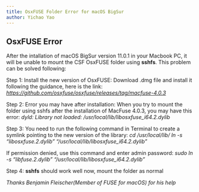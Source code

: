 ```yaml
---
title: OsxFUSE Folder Error for macOS BigSur
author: Yichao Yao
---
```


## OsxFUSE Error
After the intallation of macOS BigSur version 11.0.1 in your Macbook PC, it will be unable to mount the CSF OsxFUSE folder using **sshfs**.
This problem can be solved following:

Step 1: Install the new version of OsxFUSE:
Download .dmg file and install it following the guidance, here is the link:
*https://github.com/osxfuse/osxfuse/releases/tag/macfuse-4.0.3*

Step 2: Error you may have after installation:
When you try to mount the folder using sshfs after the installation of MacFuse 4.0.3, you may have this error:
*dyld: Library not loaded: /usr/local/lib/libosxfuse_i64.2.dylib*

Step 3: You need to run the following command in Terminal to create a symlink pointing to the new version of the library:
*cd /usr/local/lib/*
*ln -s “libosxfuse.2.dylib” “/usr/local/lib/libosxfuse_i64.2.dylib”*

If permission denied, use this command and enter admin password:
*sudo ln -s “libfuse.2.dylib” “/usr/local/lib/libosxfuse_i64.2.dylib”*

Step 4: **sshfs** should work well now, mount the folder as normal

*Thanks Benjamin Fleischer(Member of FUSE for macOS) for his help*
